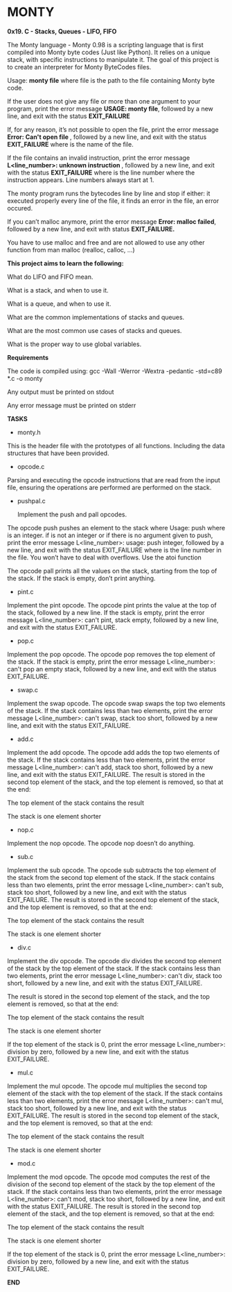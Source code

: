 # MONTY
**0x19. C - Stacks, Queues - LIFO, FIFO**

The Monty language - Monty 0.98 is a scripting language that is first compiled into Monty byte codes (Just like Python). It relies on a unique stack, with specific instructions to manipulate it. The goal of this project is to create an interpreter for Monty ByteCodes files.

Usage: **monty file** where file is the path to the file containing Monty byte code.

If the user does not give any file or more than one argument to your program, print the error message **USAGE: monty file**, followed by a new line, and exit with the status **EXIT_FAILURE**

If, for any reason, it’s not possible to open the file, print the error message **Error: Can't open file <file>**, followed by a new line, and exit with the status **EXIT_FAILURE**
where **<file>** is the name of the file.

If the file contains an invalid instruction, print the error message **L<line_number>: unknown instruction <opcode>**, followed by a new line, and exit with the status **EXIT_FAILURE**
where is the line number where the instruction appears. Line numbers always start at 1.

The monty program runs the bytecodes line by line and stop if either: it executed properly every line of the file, it finds an error in the file, an error occured. 

If you can’t malloc anymore, print the error message **Error: malloc failed**, followed by a new line, and exit with status **EXIT_FAILURE.**

You have to use malloc and free and are not allowed to use any other function from man malloc (realloc, calloc, …)

**This project aims to learn the following:**

What do LIFO and FIFO mean.

What is a stack, and when to use it.

What is a queue, and when to use it.

What are the common implementations of stacks and queues.

What are the most common use cases of stacks and queues.

What is the proper way to use global variables.

**Requirements**

The code is compiled using: gcc -Wall -Werror -Wextra -pedantic -std=c89 *.c -o monty

Any output must be printed on stdout

Any error message must be printed on stderr

**TASKS**

* monty.h

This is the header file with the prototypes of all functions. Including the data structures that have been provided.

* opcode.c

Parsing and executing the opcode instructions that are read from the input file, ensuring the operations are performed are performed on the stack.

* pushpal.c

  Implement the push and pall opcodes.

The opcode push pushes an element to the stack where Usage: push <int> where <int> is an integer. if <int> is not an integer or if there is no argument given to push, print the error message L<line_number>: usage: push integer, followed by a new line, and exit with the status EXIT_FAILURE where is the line number in the file. You won’t have to deal with overflows. Use the atoi function

The opcode pall prints all the values on the stack, starting from the top of the stack. If the stack is empty, don’t print anything.

* pint.c

Implement the pint opcode. The opcode pint prints the value at the top of the stack, followed by a new line. If the stack is empty, print the error message L<line_number>: can't pint, stack empty, followed by a new line, and exit with the status EXIT_FAILURE.

* pop.c

Implement the pop opcode. The opcode pop removes the top element of the stack. If the stack is empty, print the error message L<line_number>: can't pop an empty stack, followed by a new line, and exit with the status EXIT_FAILURE.

* swap.c

Implement the swap opcode. The opcode swap swaps the top two elements of the stack. If the stack contains less than two elements, print the error message L<line_number>: can't swap, stack too short, followed by a new line, and exit with the status EXIT_FAILURE.

* add.c

Implement the add opcode. The opcode add adds the top two elements of the stack. If the stack contains less than two elements, print the error message L<line_number>: can't add, stack too short, followed by a new line, and exit with the status EXIT_FAILURE. The result is stored in the second top element of the stack, and the top element is removed, so that at the end:

The top element of the stack contains the result

The stack is one element shorter

* nop.c

Implement the nop opcode. The opcode nop doesn’t do anything.

* sub.c

Implement the sub opcode. The opcode sub subtracts the top element of the stack from the second top element of the stack. If the stack contains less than two elements, print the error message L<line_number>: can't sub, stack too short, followed by a new line, and exit with the status EXIT_FAILURE. The result is stored in the second top element of the stack, and the top element is removed, so that at the end:

The top element of the stack contains the result

The stack is one element shorter

* div.c

Implement the div opcode. The opcode div divides the second top element of the stack by the top element of the stack. If the stack contains less than two elements, print the error message L<line_number>: can't div, stack too short, followed by a new line, and exit with the status EXIT_FAILURE.

The result is stored in the second top element of the stack, and the top element is removed, so that at the end:

The top element of the stack contains the result

The stack is one element shorter

If the top element of the stack is 0, print the error message L<line_number>: division by zero, followed by a new line, and exit with the status EXIT_FAILURE.

* mul.c

Implement the mul opcode. The opcode mul multiplies the second top element of the stack with the top element of the stack. If the stack contains less than two elements, print the error message L<line_number>: can't mul, stack too short, followed by a new line, and exit with the status EXIT_FAILURE. The result is stored in the second top element of the stack, and the top element is removed, so that at the end:

The top element of the stack contains the result

The stack is one element shorter

* mod.c

Implement the mod opcode. The opcode mod computes the rest of the division of the second top element of the stack by the top element of the stack. If the stack contains less than two elements, print the error message L<line_number>: can't mod, stack too short, followed by a new line, and exit with the status EXIT_FAILURE. The result is stored in the second top element of the stack, and the top element is removed, so that at the end:

The top element of the stack contains the result

The stack is one element shorter

If the top element of the stack is 0, print the error message L<line_number>: division by zero, followed by a new line, and exit with the status EXIT_FAILURE.

**END**
